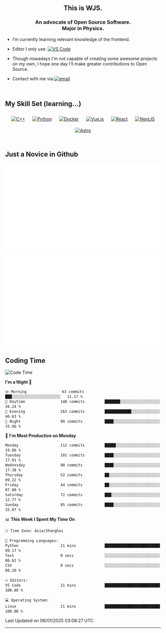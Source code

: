## <div align="center">This is WJS.</div>  
  

### <div align="center">An advocate of Open Source Software.<br>Major in Physics.</div>  
  

- I’m currently learning relevant knowledge of the frontend.  
  

- Editor I only use: [![VS Code](https://img.shields.io/badge/-VS%20Code-007ACC?style=plastic&logo=visual-studio-code)](https://code.visualstudio.com/)  
  

- Though nowadays I'm not capable of creating some awesome projects on my own, I hope one day I'll make greater contributions to Open Source.  
  

- Contact with me via:[![email](https://img.shields.io/badge/My-e--mail-red)](mailto:wjs@wjsphy.top)  
  

<br/>  


## My Skill Set (learning...)
<div align="center">  
<a href="https://www.cplusplus.com/" target="_blank"><img style="margin: 10px" src="https://profilinator.rishav.dev/skills-assets/cplusplus-original.svg" alt="C++" height="50" /></a>  
<a href="https://www.python.org/" target="_blank"><img style="margin: 10px" src="https://profilinator.rishav.dev/skills-assets/python-original.svg" alt="Python" height="50" /></a>  
<a href="https://www.docker.com/" target="_blank"><img style="margin: 10px" src="https://profilinator.rishav.dev/skills-assets/docker-original-wordmark.svg" alt="Docker" height="50" /></a>  
<a href="https://vuejs.org/" target="_blank"><img style="margin: 10px" src="https://profilinator.rishav.dev/skills-assets/vuejs-original-wordmark.svg" alt="Vue.js" height="50" /></a>  
<a href="https://reactjs.org/" target="_blank"><img style="margin: 10px" src="https://profilinator.rishav.dev/skills-assets/react-original-wordmark.svg" alt="React" height="50" /></a>  
<a href="https://nextjs.org/" target="_blank"><img style="margin: 10px" src="https://profilinator.rishav.dev/skills-assets/nextjs.png" alt="NextJS" height="50" /></a>  
<a href="https://www.astro.build/" target="_blank"><img style="margin: 10px" src="https://profilinator.rishav.dev/skills-assets/astro.svg" alt="Astro" height="50" /></a>   
</div>

<br/>  


## Just a Novice in Github  
![](https://raw.githubusercontent.com/wjsoj/github-stats-transparent/output/generated/overview.svg)
![](https://raw.githubusercontent.com/wjsoj/github-stats-transparent/output/generated/languages.svg)

## Coding Time

<!--START_SECTION:waka-->
![Code Time](http://img.shields.io/badge/Code%20Time-976%20hrs%2012%20mins-blue)

**I'm a Night 🦉** 

```text
🌞 Morning                63 commits          ███░░░░░░░░░░░░░░░░░░░░░░   11.17 % 
🌆 Daytime                148 commits         ███████░░░░░░░░░░░░░░░░░░   26.24 % 
🌃 Evening                263 commits         ████████████░░░░░░░░░░░░░   46.63 % 
🌙 Night                  90 commits          ████░░░░░░░░░░░░░░░░░░░░░   15.96 % 
```
📅 **I'm Most Productive on Monday** 

```text
Monday                   112 commits         █████░░░░░░░░░░░░░░░░░░░░   19.86 % 
Tuesday                  101 commits         ████░░░░░░░░░░░░░░░░░░░░░   17.91 % 
Wednesday                98 commits          ████░░░░░░░░░░░░░░░░░░░░░   17.38 % 
Thursday                 52 commits          ██░░░░░░░░░░░░░░░░░░░░░░░   09.22 % 
Friday                   44 commits          ██░░░░░░░░░░░░░░░░░░░░░░░   07.80 % 
Saturday                 72 commits          ███░░░░░░░░░░░░░░░░░░░░░░   12.77 % 
Sunday                   85 commits          ████░░░░░░░░░░░░░░░░░░░░░   15.07 % 
```


📊 **This Week I Spent My Time On** 

```text
🕑︎ Time Zone: Asia/Shanghai

💬 Programming Languages: 
Python                   21 mins             █████████████████████████   99.17 % 
Text                     0 secs              ░░░░░░░░░░░░░░░░░░░░░░░░░   00.62 % 
CSV                      0 secs              ░░░░░░░░░░░░░░░░░░░░░░░░░   00.20 % 

🔥 Editors: 
VS Code                  21 mins             █████████████████████████   100.00 % 

💻 Operating System: 
Linux                    21 mins             █████████████████████████   100.00 % 
```


 Last Updated on 06/01/2025 03:08:27 UTC
<!--END_SECTION:waka-->

----

<!--
**wjsoj/wjsoj** is a ✨ _special_ ✨ repository because its `README.md` (this file) appears on your GitHub profile.

Here are some ideas to get you started:

- 🔭 I’m currently working on ...
- 🌱 I’m currently learning ...
- 👯 I’m looking to collaborate on ...
- 🤔 I’m looking for help with ...
- 💬 Ask me about ...
- 📫 How to reach me: ...
- 😄 Pronouns: ...
- ⚡ Fun fact: ...
-->
